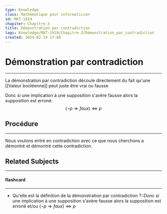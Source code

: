 ```yaml
---
type: Knowledge
class: Mathématique pour informaticien
id: MAT-1919
chapiter: Chapitre-3
title: Démonstration par contradiction 
tags: Knowledge/MAT-1919/Chapitre-3/Démonstration_par_contradiction 
created: 2024-02-19 17:08
---
```

# Démonstration par contradiction 
----
La démonstration par contradiction découle directement du fait qu'une [[Valeur booléenne]] peut juste être vrai ou fausse

Donc si une implication à une supposition s'avère fausse alors la supposition est erroné:
$$(\lnot p \Rightarrow faux) \Leftrightarrow p$$

## Procédure
----
Nous voulons entré en contradiction avec ce que nous cherchons a démontré et démontré cette contradiction.

## Related Subjects
----
#### flashcard 
----
- Qu'elle est la définition de la démonstration par contradiction ?::Donc si une implication à une supposition s'avère fausse alors la supposition est erroné et/ou $(\lnot p \Rightarrow faux) \Leftrightarrow p$
<!--SR:!2024-03-05,3,250-->